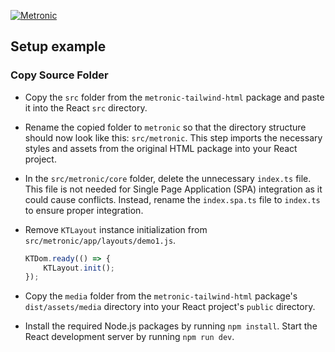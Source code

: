 <p>
	<a href="https://keenthemes.com/metronic">
		<img src="https://keenthemes.com/static/metronic/tailwind/docs/dist/assets/media/app/default-logo.svg" alt="Metronic"/>
	</a>
</p>

## Setup example
### Copy Source Folder

- Copy the `src` folder from the `metronic-tailwind-html` package and paste it into the React `src` directory.


- Rename the copied folder to `metronic` so that the directory structure should now look like this: `src/metronic`. This step imports the necessary styles and assets from the original HTML package into your React project.


- In the `src/metronic/core` folder, delete the unnecessary `index.ts` file. This file is not needed for Single Page Application (SPA) integration as it could cause conflicts. Instead, rename the `index.spa.ts` file to `index.ts` to ensure proper integration.


- Remove `KTLayout` instance initialization from `src/metronic/app/layouts/demo1.js`.
    ```javascript
    KTDom.ready(() => {
        KTLayout.init();
    });
    ```


 - Copy the `media` folder from the `metronic-tailwind-html` package's `dist/assets/media` directory into your React project's `public` directory.


- Install the required Node.js packages by running `npm install`. Start the React development server by running `npm run dev`.
